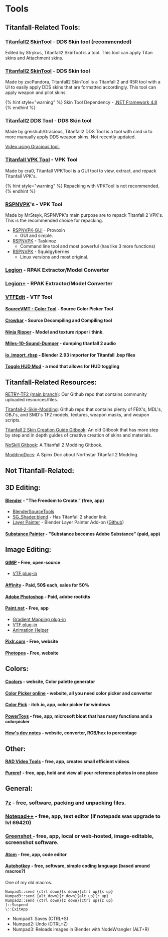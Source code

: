 # Tools

## Titanfall-Related Tools:

### [Titanfall2 SkinTool](https://github.com/Strykus/Titanfall2-SkinTool) - DDS Skin tool (recommended)

Edited by Strykus, Titanfall2 SkinTool is a tool. This tool can apply Titan skins and Attachment skins.

### [Titanfall2 SkinTool](https://github.com/zxcPandora/Titanfall2-SkinTool) - DDS Skin tool

Made by zxcPandora, Titanfall2 SkinTool is a Titanfall 2 and R5R tool with a UI to easily apply DDS skins that are formatted accordingly. This tool can apply weapon and pilot skins.

{% hint style="warning" %}
Skin Tool Dependency - [.NET Framework 4.8](https://dotnet.microsoft.com/en-us/download/dotnet-framework/net48)
{% endhint %}

### [Titanfall2 DDS Tool](https://github.com/greishuhs/Titanfall2-DDS-Tool) - DDS Skin tool

Made by greishuh/Gracious, Titanfall2 DDS Tool is a tool with cmd ui to more manually apply DDS weapon skins. Not recently updated.

[Video using Gracious tool.](https://youtu.be/1\_nSqO\_q3oA)

### [Titanfall VPK Tool](https://github.com/Wanty5883/Titanfall2/blob/master/tools/Titanfall\_VPKTool3.4\_Portable.zip) - VPK Tool

Made by cra0, Titanfall VPKTool is a GUI tool to view, extract, and repack Titanfall VPK's.

{% hint style="warning" %}
Repacking with VPKTool is not recommended.
{% endhint %}

### [RSPNVPK](https://retryy.gitbook.io/tf2/wiki/page-3)'s - VPK Tool

Made by MrSteyk, RSPNVPK's main purpose are to repack Titanfall 2 VPK's. This is the recommended choice for repacking.&#x20;

* [RSPNVPK-GUI](https://github.com/Provoxin/RSPNVPK-GUI) - Provoxin
  * GUI and simple.
* [RSPNVPK](https://github.com/taskinoz/RSPNVPK) - Taskinoz
  * Command line tool and most powerful (has like 3 more functions)
* [RSPNVPK](https://github.com/squidgyberries/RSPNVPK) - Squidgyberries
  * Linux versions and most original.&#x20;

### [Legion](https://wiki.modme.co/wiki/apps/Legion.html) - RPAK Extractor/Model Converter

### [Legion+](https://github.com/r-ex/LegionPlus) - RPAK Extractor/Model Converter

### [VTFEdit](https://github.com/Wanty5883/Titanfall2/blob/master/tools/vtfedit133.zip) - VTF Tool

#### [SourceVMT - Color Tool](https://dev.cra0kalo.com/?p=155) - Source Color Picker Tool

#### [Crowbar](https://steamcommunity.com/groups/CrowbarTool) - Source Decompiling and Compiling tool

#### [Ninja Ripper](https://cgig.ru/ninjaripper/) - Model and texture ripper i think.

#### [Miles-10-Sound-Dumper](https://github.com/LyxicaArchive/Miles-10-Sound-Dumper) - dumping titanfall 2 audio

#### [io\_import\_rbsp](https://github.com/snake-biscuits/io\_import\_rbsp) - Blender 2.93 importer for Titanfall .bsp files

#### [Toggle HUD Mod](https://www.moddb.com/games/titanfall-2/downloads/toggle-hud5) - a mod that allows for HUD toggling

## Titanfall-Related Resources:

[RETRY-TF2 (main branch)](https://github.com/SenorGeese/RETRY-TF2/tree/main): Our Github repo that contains community uploaded resources/files.

[Titanfall-2-Skin-Modding](https://github.com/BigSpice/TitanFall\_2\_Weapon\_Skin\_Modding): Github repo that contains plenty of FBX's, MDL's, OBJ's, and SMD's TF2 models, textures, weapon masks, and weapon scripts.

[Titanfall 2 Skin Creation Guide Gitbook](https://titanfall-skin-group.gitbook.io/titanfall-2-skin-creation/): An old Gitbook that has more step by step and in depth guides of creative creation of skins and materials.

[NoSkill Gitbook](https://noskill.gitbook.io/titanfall2/): A Titanfall 2 Modding Gitbook.

[ModdingDocs](https://r2northstar.readthedocs.io/en/latest/): A Spinx Doc about Northstar Titanfall 2 Modding.

## Not Titanfall-Related:

## 3D Editing:

#### [Blender](https://www.blender.org/) -  "The Freedom to Create." (free, app)

* [BlenderSourceTools](https://steamreview.org/BlenderSourceTools/)
* [SG\_Shader.blend](https://github.com/Wanty5883/Titanfall2/blob/master/tools/SG\_Shader.blend) - Has Titanfall 2 shader link.
* [Layer Painter](https://joshuaknauber.gumroad.com/l/layerpainter) - Blender Layer Painter Add-on ([Github](https://github.com/joshuaKnauber/layer\_painter))

#### [Substance Painter](https://www.substance3d.com/) - "Substance becomes Adobe Substance" (paid, app)



## Image Editing:

#### [GIMP](https://www.gimp.org/) - Free, open-source

* [VTF plug-in](https://www.tophattwaffle.com/downloads/gimp-vtf-plugin/)

#### [Affinity](https://affinity.serif.com/en-us/) -  Paid, 50$ each, sales for 50%

#### [**Adobe Photoshop**](https://www.adobe.com/products/photoshop.html) **- Paid, adobe rootkits**

#### [Paint.net](https://www.getpaint.net/) - Free, app

* [Gradient Mapping plug-in](https://forums.getpaint.net/topic/6265-gradient-mapping/)
* [VTF plug-in](https://github.com/Wanty5883/Titanfall2/blob/master/tools/pdnvtfplugin111.zip)
* [Animation Helper](https://pixelbyte.itch.io/paint-net-sprite-plugin)

#### [Pixlr.com](https://pixlr.com/) - Free, website

#### [Photopea](https://www.photopea.com/) - Free, website

## Colors:

#### [Coolors](https://coolors.co/) - website, Color palette generator

#### [Color Picker online](https://imagecolorpicker.com/) - website, all you need color picker and converter

#### [Color Pick](https://pixelbyte.itch.io/color-pick) - itch.io, app, color picker for windows

#### [PowerToys](https://github.com/microsoft/PowerToys) - free, app, microsoft bloat that has many functions and a colorpicker

#### [Hew's dev notes](http://hewmc.blogspot.com/2012/12/rgb-to-percentage-converter.html) - website, converter, RGB/hex to percentage

## Other:

#### [RAD Video Tools](http://www.radgametools.com/bnkdown.htm) - free, app, creates small efficient videos

[**Pureref**](https://www.pureref.com/) **- free, app, hold and view all your reference photos in one place**

## General:

### [7z](https://www.7-zip.org/) - free, software, packing and unpacking files.

### [Notepad++](https://notepad-plus-plus.org/downloads/) - free, app, text editor (if notepads was upgrade to lvl 69420)

### [Greenshot ](https://github.com/greenshot/greenshot)- free, app, local or web-hosted, image-editable, screenshot software.

#### [Atom](https://atom.io/) - free, app, code editor&#x20;

#### [Autohotkey](https://www.autohotkey.com/) - free, software, simple coding language (based around macros?)

One of my old macros.&#x20;

```
Numpad1::send {ctrl down}{s down}{ctrl up}{s up}
Numpad3::send {alt down}{r down}{alt up}{r up}
Numpad2::send {ctrl down}{z down}{ctrl up}{z up}
]::Suspend
\::ExitApp
```

* Numpad1: Saves (CTRL+S)
* Numpad2: Undo (CTRL+Z)
* Numpad3: Reloads images in Blender with NodeWrangler (ALT+R)&#x20;
